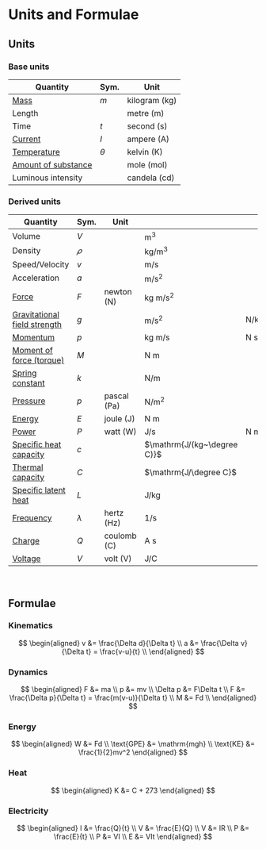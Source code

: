 # Units and Formulae

## Units

### Base units

| Quantity                                               | Sym.     | Unit                     |
| ------------------------------------------------------ | -------- | ------------------------ |
| [Mass](./mass-and-weight.md)                           | $m$      | kilogram $(\mathrm{kg})$ |
| Length                                                 |          | metre $(\mathrm{m})$     |
| Time                                                   | $t$      | second $(\mathrm{s})$    |
| [Current](./current-voltage-and-resistance.md#current) | $I$      | ampere $(\mathrm{A})$    |
| [Temperature](./kelvin.md)                             | $\theta$ | kelvin $(\mathrm{K})$    |
| [Amount of substance](../chemistry/moles.md)           |          | mole $(\mathrm{mol})$    |
| Luminous intensity                                     |          | candela $(\mathrm{cd})$  |

### Derived units

| Quantity                                                         | Sym.      | Unit                   |                             |                  |
| ---------------------------------------------------------------- | --------- | ---------------------- | --------------------------- | ---------------- |
| Volume                                                           | $V$       |                        | $\mathrm{m^3}$              |                  |
| Density                                                          | $𝜌$       |                        | $\mathrm{kg/m^3}$           |                  |
| Speed/Velocity                                                   | $v$       |                        | $\mathrm{m/s}$              |                  |
| Acceleration                                                     | $a$       |                        | $\mathrm{m/s^2}$            |                  |
| [Force](./newtons-laws-of-motion.md#second-law)                  | $F$       | newton $(\mathrm{N})$  | $\mathrm{kg~m/s^2}$         |                  |
| [Gravitational field strength](./mass-and-weight.md)             | $g$       |                        | $\mathrm{m/s^2}$            | $\mathrm{N/kg}$  |
| [Momentum](./momentum.md)                                        | $p$       |                        | $\mathrm{kg~m/s}$           | $\mathrm{N~s}$   |
| [Moment of force (torque)](./moment-of-force.md)                 | $M$       |                        | $\mathrm{N~m}$              |                  |
| [Spring constant](./hookes-law.md)                               | $k$       |                        | $\mathrm{N/m}$              |                  |
| [Pressure](./pressure.md)                                        | $p$       | pascal $(\mathrm{Pa})$ | $\mathrm{N/m^2}$            |                  |
| [Energy](./energy.md)                                            | $E$       | joule $(\mathrm{J})$   | $\mathrm{N~m}$              |                  |
| [Power](./power.md)                                              | $P$       | watt $(\mathrm{W})$    | $\mathrm{J/s}$              | $\mathrm{N~m/s}$ |
| [Specific heat capacity](./specific-heat-capacity.md)            | $c$       |                        | $\mathrm{J/(kg~\degree C)}$ |                  |
| [Thermal capacity](./specific-heat-capacity.md#thermal-capacity) | $C$       |                        | $\mathrm{J/\degree C}$      |                  |
| [Specific latent heat](./latent-heat.md)                         | $L$       |                        | $\mathrm{J/kg}$             |                  |
| [Frequency](./waves.md#properties-of-waves)                      | $\lambda$ | hertz $(\mathrm{Hz})$  | $\mathrm{1/s}$              |                  |
| [Charge](./charge.md)                                            | $Q$       | coulomb $(\mathrm{C})$ | $\mathrm{A~s}$              |                  |
| [Voltage](./current-voltage-and-resistance.md#voltage)           | $V$       | volt $(\mathrm{V})$    | $\mathrm{J/C}$              |                  |

<br>

## Formulae

### Kinematics

$$
\begin{aligned}
  v &= \frac{\Delta d}{\Delta t} \\
  a &= \frac{\Delta v}{\Delta t} = \frac{v-u}{t} \\
\end{aligned}
$$

### Dynamics

$$
\begin{aligned}
  F &= ma \\
  p &= mv \\
  \Delta p &= F\Delta t \\
  F &= \frac{\Delta p}{\Delta t} = \frac{m(v-u)}{\Delta t} \\
  M &= Fd \\
\end{aligned}
$$

### Energy

$$
\begin{aligned}
  W &= Fd \\
  \text{GPE} &= \mathrm{mgh} \\
  \text{KE} &= \frac{1}{2}mv^2
\end{aligned}
$$

### Heat

$$
\begin{aligned}
  K &= C + 273
\end{aligned}
$$

### Electricity

$$
\begin{aligned}
  I &= \frac{Q}{t} \\
  V &= \frac{E}{Q} \\
  V &= IR \\
  P &= \frac{E}{t} \\
  P &= VI \\
  E &= VIt
\end{aligned}
$$
